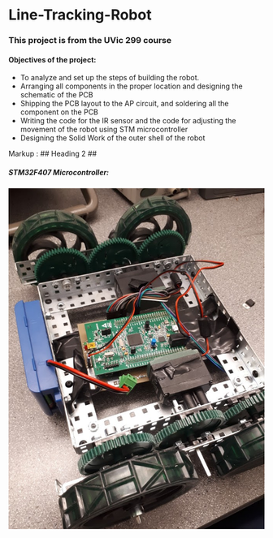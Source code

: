 # Line-Tracking-Robot
### This project is from the UVic 299 course ###

#### Objectives of the project: #####
* To analyze and set up the steps of building the robot. 
* Arranging all components in the proper location and  designing the schematic of the PCB 
* Shipping the PCB layout to the AP circuit, and soldering all the component on the PCB
* Writing the code for the IR sensor and the code for adjusting the movement of the robot using STM microcontroller
* Designing the Solid Work of the outer shell of the robot

Markup :  ## Heading 2 ##
##### STM32F407 Microcontroller: #####
![alt text](https://github.com/Suchawit/Line-Tracking-Robot/blob/main/Robot_without_case.jpg)
